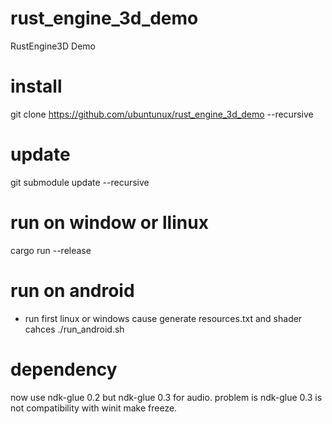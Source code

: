 # rust_engine_3d_demo
RustEngine3D Demo

# install
git clone https://github.com/ubuntunux/rust_engine_3d_demo --recursive

# update
git submodule update --recursive

# run on window or llinux
cargo run --release

# run on android
- run first linux or windows cause generate resources.txt and shader cahces
./run_android.sh

# dependency
now use ndk-glue 0.2 but ndk-glue 0.3 for audio.
problem is ndk-glue 0.3 is not compatibility with winit make freeze.
